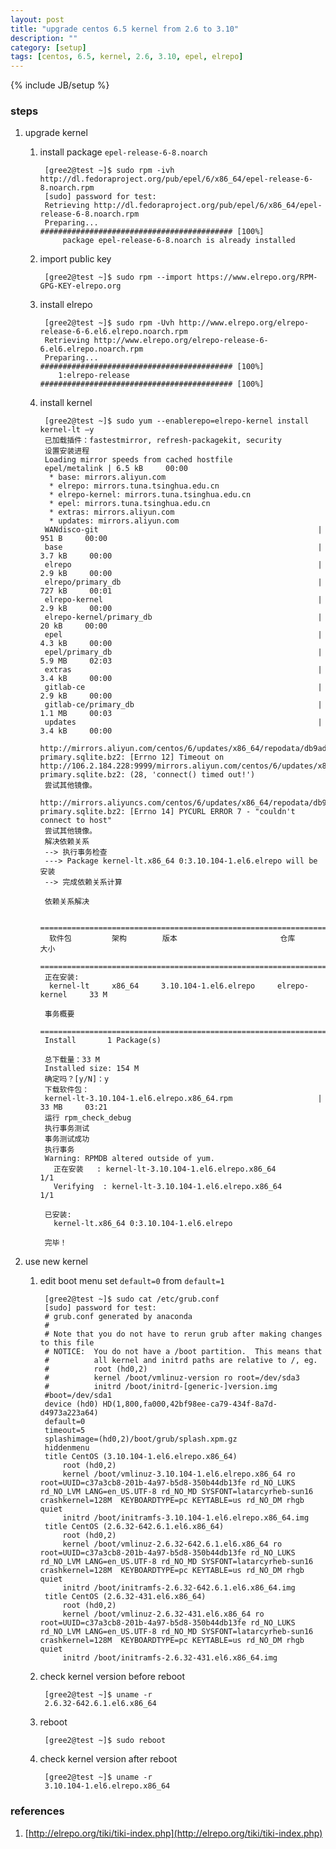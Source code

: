 ```yaml
---
layout: post
title: "upgrade centos 6.5 kernel from 2.6 to 3.10"
description: ""
category: [setup]
tags: [centos, 6.5, kernel, 2.6, 3.10, epel, elrepo]
---
```

{% include JB/setup %}


### steps

1. upgrade kernel

    1. install package `epel-release-6-8.noarch`

            [gree2@test ~]$ sudo rpm -ivh http://dl.fedoraproject.org/pub/epel/6/x86_64/epel-release-6-8.noarch.rpm
            [sudo] password for test:
            Retrieving http://dl.fedoraproject.org/pub/epel/6/x86_64/epel-release-6-8.noarch.rpm
            Preparing...                ########################################### [100%]
                package epel-release-6-8.noarch is already installed

    1. import public key
            
            [gree2@test ~]$ sudo rpm --import https://www.elrepo.org/RPM-GPG-KEY-elrepo.org

    1. install elrepo
            
            [gree2@test ~]$ sudo rpm -Uvh http://www.elrepo.org/elrepo-release-6-6.el6.elrepo.noarch.rpm
            Retrieving http://www.elrepo.org/elrepo-release-6-6.el6.elrepo.noarch.rpm
            Preparing...                ########################################### [100%]
               1:elrepo-release         ########################################### [100%]

    1. install kernel

            [gree2@test ~]$ sudo yum --enablerepo=elrepo-kernel install kernel-lt –y
            已加载插件：fastestmirror, refresh-packagekit, security
            设置安装进程
            Loading mirror speeds from cached hostfile
            epel/metalink | 6.5 kB     00:00
             * base: mirrors.aliyun.com
             * elrepo: mirrors.tuna.tsinghua.edu.cn
             * elrepo-kernel: mirrors.tuna.tsinghua.edu.cn
             * epel: mirrors.tuna.tsinghua.edu.cn
             * extras: mirrors.aliyun.com
             * updates: mirrors.aliyun.com
            WANdisco-git                                                 |  951 B     00:00
            base                                                         | 3.7 kB     00:00
            elrepo                                                       | 2.9 kB     00:00
            elrepo/primary_db                                            | 727 kB     00:01
            elrepo-kernel                                                | 2.9 kB     00:00
            elrepo-kernel/primary_db                                     |  20 kB     00:00
            epel                                                         | 4.3 kB     00:00
            epel/primary_db                                              | 5.9 MB     02:03
            extras                                                       | 3.4 kB     00:00
            gitlab-ce                                                    | 2.9 kB     00:00
            gitlab-ce/primary_db                                         | 1.1 MB     00:03
            updates                                                      | 3.4 kB     00:00
            http://mirrors.aliyun.com/centos/6/updates/x86_64/repodata/db9ad4c9c72226a12da21d3020b392a506ed5bf8bc05e69a3a80392b579fc790-primary.sqlite.bz2: [Errno 12] Timeout on http://106.2.184.228:9999/mirrors.aliyun.com/centos/6/updates/x86_64/repodata/db9ad4c9c72226a12da21d3020b392a506ed5bf8bc05e69a3a80392b579fc790-primary.sqlite.bz2: (28, 'connect() timed out!')
            尝试其他镜像。
            http://mirrors.aliyuncs.com/centos/6/updates/x86_64/repodata/db9ad4c9c72226a12da21d3020b392a506ed5bf8bc05e69a3a80392b579fc790-primary.sqlite.bz2: [Errno 14] PYCURL ERROR 7 - "couldn't connect to host"
            尝试其他镜像。
            解决依赖关系
            --> 执行事务检查
            ---> Package kernel-lt.x86_64 0:3.10.104-1.el6.elrepo will be 安装
            --> 完成依赖关系计算

            依赖关系解决

            ===============================================================================
             软件包         架构        版本                       仓库               大小
            ===============================================================================
            正在安装:
             kernel-lt     x86_64     3.10.104-1.el6.elrepo     elrepo-kernel     33 M

            事务概要
            ===============================================================================
            Install       1 Package(s)

            总下载量：33 M
            Installed size: 154 M
            确定吗？[y/N]：y
            下载软件包：
            kernel-lt-3.10.104-1.el6.elrepo.x86_64.rpm                   |  33 MB     03:21
            运行 rpm_check_debug
            执行事务测试
            事务测试成功
            执行事务
            Warning: RPMDB altered outside of yum.
              正在安装   : kernel-lt-3.10.104-1.el6.elrepo.x86_64         1/1
              Verifying  : kernel-lt-3.10.104-1.el6.elrepo.x86_64        1/1

            已安装:
              kernel-lt.x86_64 0:3.10.104-1.el6.elrepo

            完毕！

1. use new kernel

    1. edit boot menu set `default=0` from `default=1`

            [gree2@test ~]$ sudo cat /etc/grub.conf
            [sudo] password for test:
            # grub.conf generated by anaconda
            #
            # Note that you do not have to rerun grub after making changes to this file
            # NOTICE:  You do not have a /boot partition.  This means that
            #          all kernel and initrd paths are relative to /, eg.
            #          root (hd0,2)
            #          kernel /boot/vmlinuz-version ro root=/dev/sda3
            #          initrd /boot/initrd-[generic-]version.img
            #boot=/dev/sda1
            device (hd0) HD(1,800,fa000,42bf98ee-ca79-434f-8a7d-d4973a223a64)
            default=0
            timeout=5
            splashimage=(hd0,2)/boot/grub/splash.xpm.gz
            hiddenmenu
            title CentOS (3.10.104-1.el6.elrepo.x86_64)
                root (hd0,2)
                kernel /boot/vmlinuz-3.10.104-1.el6.elrepo.x86_64 ro root=UUID=c37a3cb8-201b-4a97-b5d8-350b44db13fe rd_NO_LUKS rd_NO_LVM LANG=en_US.UTF-8 rd_NO_MD SYSFONT=latarcyrheb-sun16 crashkernel=128M  KEYBOARDTYPE=pc KEYTABLE=us rd_NO_DM rhgb quiet
                initrd /boot/initramfs-3.10.104-1.el6.elrepo.x86_64.img
            title CentOS (2.6.32-642.6.1.el6.x86_64)
                root (hd0,2)
                kernel /boot/vmlinuz-2.6.32-642.6.1.el6.x86_64 ro root=UUID=c37a3cb8-201b-4a97-b5d8-350b44db13fe rd_NO_LUKS rd_NO_LVM LANG=en_US.UTF-8 rd_NO_MD SYSFONT=latarcyrheb-sun16 crashkernel=128M  KEYBOARDTYPE=pc KEYTABLE=us rd_NO_DM rhgb quiet
                initrd /boot/initramfs-2.6.32-642.6.1.el6.x86_64.img
            title CentOS (2.6.32-431.el6.x86_64)
                root (hd0,2)
                kernel /boot/vmlinuz-2.6.32-431.el6.x86_64 ro root=UUID=c37a3cb8-201b-4a97-b5d8-350b44db13fe rd_NO_LUKS rd_NO_LVM LANG=en_US.UTF-8 rd_NO_MD SYSFONT=latarcyrheb-sun16 crashkernel=128M  KEYBOARDTYPE=pc KEYTABLE=us rd_NO_DM rhgb quiet
                initrd /boot/initramfs-2.6.32-431.el6.x86_64.img

    1. check kernel version before reboot
            
            [gree2@test ~]$ uname -r
            2.6.32-642.6.1.el6.x86_64

    1. reboot
            
            [gree2@test ~]$ sudo reboot

    1. check kernel version after reboot
            
            [gree2@test ~]$ uname -r
            3.10.104-1.el6.elrepo.x86_64

### references

1. [http://elrepo.org/tiki/tiki-index.php](http://elrepo.org/tiki/tiki-index.php)
